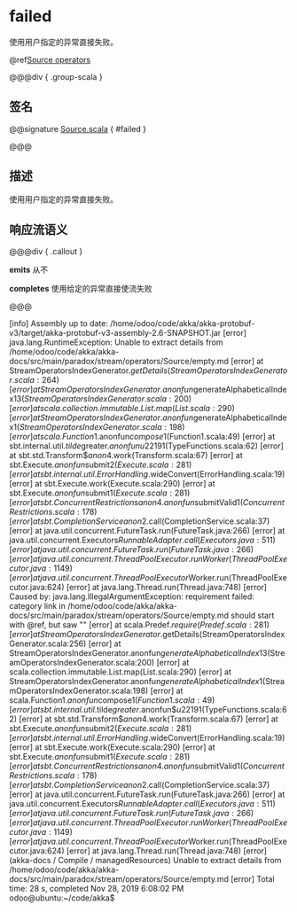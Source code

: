 # failed

使用用户指定的异常直接失败。

@ref[Source operators](../index.md#source-operators)

@@@div { .group-scala }

## 签名

@@signature [Source.scala](/akka-stream/src/main/scala/akka/stream/scaladsl/Source.scala) { #failed }

@@@

## 描述

使用用户指定的异常直接失败。

<a id="reactive-streams-semantics"></a>
## 响应流语义

@@@div { .callout }

**emits** 从不

**completes** 使用给定的异常直接使流失败

@@@


[info] Assembly up to date: /home/odoo/code/akka/akka-protobuf-v3/target/akka-protobuf-v3-assembly-2.6-SNAPSHOT.jar
[error] java.lang.RuntimeException: Unable to extract details from /home/odoo/code/akka/akka-docs/src/main/paradox/stream/operators/Source/empty.md
[error] 	at StreamOperatorsIndexGenerator$.getDetails(StreamOperatorsIndexGenerator.scala:264)
[error] 	at StreamOperatorsIndexGenerator$.$anonfun$generateAlphabeticalIndex$13(StreamOperatorsIndexGenerator.scala:200)
[error] 	at scala.collection.immutable.List.map(List.scala:290)
[error] 	at StreamOperatorsIndexGenerator$.$anonfun$generateAlphabeticalIndex$1(StreamOperatorsIndexGenerator.scala:198)
[error] 	at scala.Function1.$anonfun$compose$1(Function1.scala:49)
[error] 	at sbt.internal.util.$tilde$greater.$anonfun$$u2219$1(TypeFunctions.scala:62)
[error] 	at sbt.std.Transform$$anon$4.work(Transform.scala:67)
[error] 	at sbt.Execute.$anonfun$submit$2(Execute.scala:281)
[error] 	at sbt.internal.util.ErrorHandling$.wideConvert(ErrorHandling.scala:19)
[error] 	at sbt.Execute.work(Execute.scala:290)
[error] 	at sbt.Execute.$anonfun$submit$1(Execute.scala:281)
[error] 	at sbt.ConcurrentRestrictions$$anon$4.$anonfun$submitValid$1(ConcurrentRestrictions.scala:178)
[error] 	at sbt.CompletionService$$anon$2.call(CompletionService.scala:37)
[error] 	at java.util.concurrent.FutureTask.run(FutureTask.java:266)
[error] 	at java.util.concurrent.Executors$RunnableAdapter.call(Executors.java:511)
[error] 	at java.util.concurrent.FutureTask.run(FutureTask.java:266)
[error] 	at java.util.concurrent.ThreadPoolExecutor.runWorker(ThreadPoolExecutor.java:1149)
[error] 	at java.util.concurrent.ThreadPoolExecutor$Worker.run(ThreadPoolExecutor.java:624)
[error] 	at java.lang.Thread.run(Thread.java:748)
[error] Caused by: java.lang.IllegalArgumentException: requirement failed: category link in /home/odoo/code/akka/akka-docs/src/main/paradox/stream/operators/Source/empty.md should start with @ref, but saw ""
[error] 	at scala.Predef$.require(Predef.scala:281)
[error] 	at StreamOperatorsIndexGenerator$.getDetails(StreamOperatorsIndexGenerator.scala:256)
[error] 	at StreamOperatorsIndexGenerator$.$anonfun$generateAlphabeticalIndex$13(StreamOperatorsIndexGenerator.scala:200)
[error] 	at scala.collection.immutable.List.map(List.scala:290)
[error] 	at StreamOperatorsIndexGenerator$.$anonfun$generateAlphabeticalIndex$1(StreamOperatorsIndexGenerator.scala:198)
[error] 	at scala.Function1.$anonfun$compose$1(Function1.scala:49)
[error] 	at sbt.internal.util.$tilde$greater.$anonfun$$u2219$1(TypeFunctions.scala:62)
[error] 	at sbt.std.Transform$$anon$4.work(Transform.scala:67)
[error] 	at sbt.Execute.$anonfun$submit$2(Execute.scala:281)
[error] 	at sbt.internal.util.ErrorHandling$.wideConvert(ErrorHandling.scala:19)
[error] 	at sbt.Execute.work(Execute.scala:290)
[error] 	at sbt.Execute.$anonfun$submit$1(Execute.scala:281)
[error] 	at sbt.ConcurrentRestrictions$$anon$4.$anonfun$submitValid$1(ConcurrentRestrictions.scala:178)
[error] 	at sbt.CompletionService$$anon$2.call(CompletionService.scala:37)
[error] 	at java.util.concurrent.FutureTask.run(FutureTask.java:266)
[error] 	at java.util.concurrent.Executors$RunnableAdapter.call(Executors.java:511)
[error] 	at java.util.concurrent.FutureTask.run(FutureTask.java:266)
[error] 	at java.util.concurrent.ThreadPoolExecutor.runWorker(ThreadPoolExecutor.java:1149)
[error] 	at java.util.concurrent.ThreadPoolExecutor$Worker.run(ThreadPoolExecutor.java:624)
[error] 	at java.lang.Thread.run(Thread.java:748)
[error] (akka-docs / Compile / managedResources) Unable to extract details from /home/odoo/code/akka/akka-docs/src/main/paradox/stream/operators/Source/empty.md
[error] Total time: 28 s, completed Nov 28, 2019 6:08:02 PM
odoo@ubuntu:~/code/akka$
